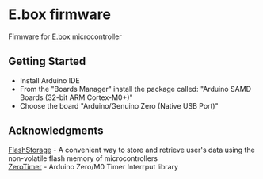 # E.box firmware

Firmware for [E.box](http://www.nioonmo.com) microcontroller  

## Getting Started

* Install Arduino IDE  
* From the "Boards Manager" install the package called: "Arduino SAMD Boards (32-bit ARM Cortex-M0+)"  
* Choose the board "Arduino/Genuino Zero (Native USB Port)"  

## Acknowledgments

[FlashStorage](https://github.com/cmaglie/FlashStorage) - A convenient way to store and retrieve user's data using the non-volatile flash memory of microcontrollers  
[ZeroTimer](https://github.com/EHbtj/ZeroTimer) - Arduino Zero/M0 Timer Interrput library  
